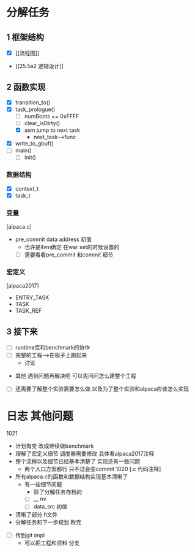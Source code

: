 # 分解任务
## 1 框架结构
- [x] [[流程图]] 
- [[25.5a2 逻辑设计]]
## 2 函数实现 
- [x] transition_to() 
- [x] task_prologue()	
	- [ ] numBoots == 0xFFFF 
	- [ ] clear_isDirty()  
	- [x] asm jump to next task
		- next_task-->func
- [x] write_to_gbuf()
- [ ] main() 
	- [ ] init() 
### 数据结构
- [x] context_t
- [x] task_t
### 变量
[alpaca.c]
- pre_commit data address 初值
	- 也许是llvm确定 在war set的时候设置的
	- [ ] 需要看看pre_commit 和commit 细节
### 宏定义
[alpaca2017]
- ENTRY_TASK
- TASK
- TASK_REF
## 3 接下来
- [ ] runtime库和benchmark的协作
- [ ] 完整的工程-->在板子上跑起来
	- 讨论 
- 其他 遇到问题再解决吧 可以先问问怎么建整个工程
- [ ] 还需要了解整个实验需要怎么做 以及为了整个实验和alpaca应该怎么实现 

# 日志 其他问题
1021 
- 计划有变 改成继续做benchmark 
- 理解了宏定义细节 调度器需要修改 具体看alpaca2017注释
- 整个流程以及细节已经基本清楚了 实现还有一些问题
	- 两个入口方案都行 只不过会空commit
1020 [.c 代码注释]
- 所有alpaca.c的函数和数据结构实现基本清晰了 
	- 有一些细节问题 
		- 除了分解任务存档的
		- [ ] __ nv 
		- [ ] data_src 初值
- 清晰了部分.h文件
- 分解任务和下一步规划 欧克
- [ ] 传到git impl 
	- 可以把工程和资料 分支
